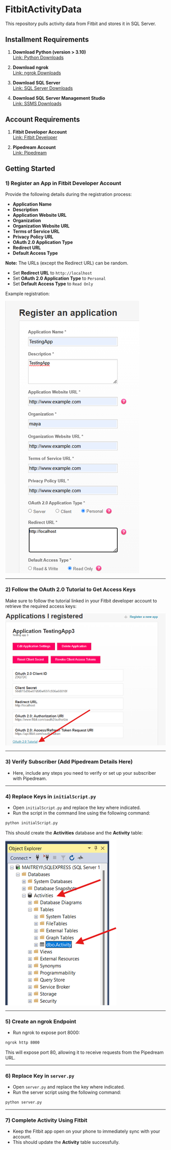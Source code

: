 
# FitbitActivityData

This repository pulls activity data from Fitbit and stores it in SQL Server.

## Installment Requirements

1. **Download Python (version > 3.10)**  
   [Link: Python Downloads](https://www.python.org/downloads/)

2. **Download ngrok**  
   [Link: ngrok Downloads](https://ngrok.com/downloads/windows?tab=download)

3. **Download SQL Server**  
   [Link: SQL Server Downloads](https://www.microsoft.com/en-gb/sql-server/sql-server-downloads)

4. **Download SQL Server Management Studio**  
   [Link: SSMS Downloads](https://learn.microsoft.com/en-us/sql/ssms/download-sql-server-management-studio-ssms?view=sql-server-ver16)

## Account Requirements

1. **Fitbit Developer Account**  
   [Link: Fitbit Developer](https://dev.fitbit.com/)

2. **Pipedream Account**  
   [Link: Pipedream](https://pipedream.com/)

## Getting Started

### 1) Register an App in Fitbit Developer Account

Provide the following details during the registration process:

- **Application Name**
- **Description**
- **Application Website URL**
- **Organization**
- **Organization Website URL**
- **Terms of Service URL**
- **Privacy Policy URL**
- **OAuth 2.0 Application Type**
- **Redirect URL**
- **Default Access Type**

**Note:** The URLs (except the Redirect URL) can be random.  
- Set **Redirect URL** to `http://localhost`
- Set **OAuth 2.0 Application Type** to `Personal`
- Set **Default Access Type** to `Read Only`

Example registration:

![Sample Registration of app](assets/images/RegisterApp.png)

---

### 2) Follow the OAuth 2.0 Tutorial to Get Access Keys

Make sure to follow the tutorial linked in your Fitbit developer account to retrieve the required access keys:

![Follow the link provided](assets/images/oauth.png)

---

### 3) Verify Subscriber (Add Pipedream Details Here)

- Here, include any steps you need to verify or set up your subscriber with Pipedream.

---

### 4) Replace Keys in `initialScript.py`

- Open `initialScript.py` and replace the key where indicated.
- Run the script in the command line using the following command:

```bash
python initialScript.py
```

This should create the **Activities** database and the **Activity** table:

![Database Created](assets/images/databasecreated.png)

---

### 5) Create an ngrok Endpoint

- Run ngrok to expose port 8000:

```bash
ngrok http 8000
```

This will expose port 80, allowing it to receive requests from the Pipedream URL.

---

### 6) Replace Key in `server.py`

- Open `server.py` and replace the key where indicated.
- Run the server script using the following command:

```bash
python server.py
```

---

### 7) Complete Activity Using Fitbit

- Keep the Fitbit app open on your phone to immediately sync with your account.
- This should update the **Activity** table successfully.

